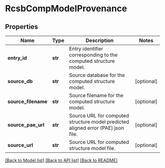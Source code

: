 # RcsbCompModelProvenance

## Properties
Name | Type | Description | Notes
------------ | ------------- | ------------- | -------------
**entry_id** | **str** | Entry identifier corresponding to the computed structure model. | 
**source_db** | **str** | Source database for the computed structure model. | [optional] 
**source_filename** | **str** | Source filename for the computed structure model. | [optional] 
**source_pae_url** | **str** | Source URL for computed structure model predicted aligned error (PAE) json file. | [optional] 
**source_url** | **str** | Source URL for computed structure model file. | [optional] 

[[Back to Model list]](../README.md#documentation-for-models) [[Back to API list]](../README.md#documentation-for-api-endpoints) [[Back to README]](../README.md)

